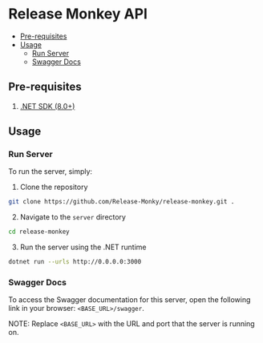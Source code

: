 # Release Monkey API

- [Pre-requisites](#pre-requisites)
- [Usage](#usage)
  - [Run Server](#run-server)
  - [Swagger Docs](#swagger-docs)

## Pre-requisites

1. [.NET SDK (8.0+)](https://dotnet.microsoft.com/en-us/download)

## Usage

### Run Server

To run the server, simply:

1. Clone the repository

```sh
git clone https://github.com/Release-Monky/release-monkey.git .
```

2. Navigate to the `server` directory

```sh
cd release-monkey
```

3. Run the server using the .NET runtime

```sh
dotnet run --urls http://0.0.0.0:3000
```

### Swagger Docs

To access the Swagger documentation for this server, open the following link
in your browser: `<BASE_URL>/swagger`.

NOTE: Replace `<BASE_URL>` with the URL and port that the server is running on.